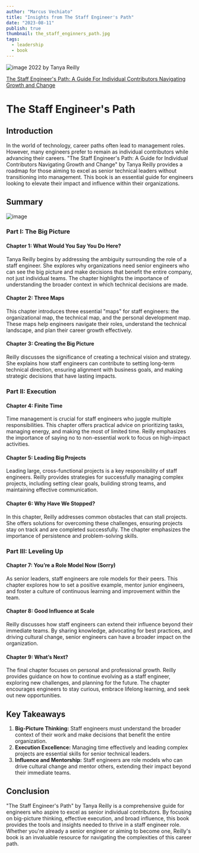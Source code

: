 ```yaml
---
author: "Marcus Vechiato"
title: "Insights from The Staff Engineer's Path"
date: "2023-08-11"
publish: true
thumbnail: the_staff_enginners_path.jpg
tags:
  - leadership
  - book
--- 
```

![image](/obsidian/the_staff_enginners_path.jpg)
2022 by Tanya Reilly

[The Staff Engineer's Path: A Guide For Individual Contributors Navigating Growth and Change](https://www.amazon.co.uk/dp/1098118731)

# The Staff Engineer's Path

## Introduction

In the world of technology, career paths often lead to management roles. However, many engineers prefer to remain as individual contributors while advancing their careers. "The Staff Engineer's Path: A Guide for Individual Contributors Navigating Growth and Change" by Tanya Reilly provides a roadmap for those aiming to excel as senior technical leaders without transitioning into management. This book is an essential guide for engineers looking to elevate their impact and influence within their organizations.

## Summary
![image](/obsidian/mindmap_staff_engineers_path.png)
### Part I: The Big Picture

#### Chapter 1: What Would You Say You Do Here?

Tanya Reilly begins by addressing the ambiguity surrounding the role of a staff engineer. She explores why organizations need senior engineers who can see the big picture and make decisions that benefit the entire company, not just individual teams. The chapter highlights the importance of understanding the broader context in which technical decisions are made.

#### Chapter 2: Three Maps

This chapter introduces three essential "maps" for staff engineers: the organizational map, the technical map, and the personal development map. These maps help engineers navigate their roles, understand the technical landscape, and plan their career growth effectively.

#### Chapter 3: Creating the Big Picture

Reilly discusses the significance of creating a technical vision and strategy. She explains how staff engineers can contribute to setting long-term technical direction, ensuring alignment with business goals, and making strategic decisions that have lasting impacts.

### Part II: Execution

#### Chapter 4: Finite Time

Time management is crucial for staff engineers who juggle multiple responsibilities. This chapter offers practical advice on prioritizing tasks, managing energy, and making the most of limited time. Reilly emphasizes the importance of saying no to non-essential work to focus on high-impact activities.

#### Chapter 5: Leading Big Projects

Leading large, cross-functional projects is a key responsibility of staff engineers. Reilly provides strategies for successfully managing complex projects, including setting clear goals, building strong teams, and maintaining effective communication.

#### Chapter 6: Why Have We Stopped?

In this chapter, Reilly addresses common obstacles that can stall projects. She offers solutions for overcoming these challenges, ensuring projects stay on track and are completed successfully. The chapter emphasizes the importance of persistence and problem-solving skills.

### Part III: Leveling Up

#### Chapter 7: You’re a Role Model Now (Sorry)

As senior leaders, staff engineers are role models for their peers. This chapter explores how to set a positive example, mentor junior engineers, and foster a culture of continuous learning and improvement within the team.

#### Chapter 8: Good Influence at Scale

Reilly discusses how staff engineers can extend their influence beyond their immediate teams. By sharing knowledge, advocating for best practices, and driving cultural change, senior engineers can have a broader impact on the organization.

#### Chapter 9: What’s Next?

The final chapter focuses on personal and professional growth. Reilly provides guidance on how to continue evolving as a staff engineer, exploring new challenges, and planning for the future. The chapter encourages engineers to stay curious, embrace lifelong learning, and seek out new opportunities.

## Key Takeaways

1. **Big-Picture Thinking:** Staff engineers must understand the broader context of their work and make decisions that benefit the entire organization.
2. **Execution Excellence:** Managing time effectively and leading complex projects are essential skills for senior technical leaders.
3. **Influence and Mentorship:** Staff engineers are role models who can drive cultural change and mentor others, extending their impact beyond their immediate teams.

## Conclusion

"The Staff Engineer's Path" by Tanya Reilly is a comprehensive guide for engineers who aspire to excel as senior individual contributors. By focusing on big-picture thinking, effective execution, and broad influence, this book provides the tools and insights needed to thrive in a staff engineer role. Whether you're already a senior engineer or aiming to become one, Reilly's book is an invaluable resource for navigating the complexities of this career path.
